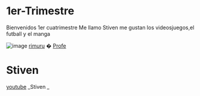 # 1er-Trimestre
Bienvenidos 1er cuatrimestre
Me llamo Stiven
me gustan los videosjuegos,el futball y el manga


![image](https://user-images.githubusercontent.com/90753344/133393432-f1cf0231-eb3e-403e-8324-d72effd140c9.png)
[rimuru](https://www.google.com/search?q=rimuru+tempest&client=ubuntu&hs=RNo&source=lnms&tbm=isch&sa=X&ved=2ahUKEwiV9fqcw4DzAhVQhVwKHXkuBNYQ_AUoAXoECAEQAw&biw=1920&bih=953)
�
[Profe](https://github.com/d-prieto?tab=repositories)
# Stiven
[youtube](https://www.youtube.com/)
_Stiven _
